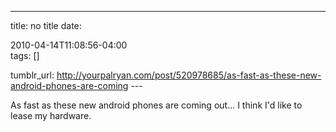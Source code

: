 ---
title: no title
date:

 2010-04-14T11:08:56-04:00  
tags:  []

tumblr_url:
http://yourpalryan.com/post/520978685/as-fast-as-these-new-android-phones-are-coming
\-\--

As fast as these new android phones are coming out... I think I'd like
to lease my hardware.
